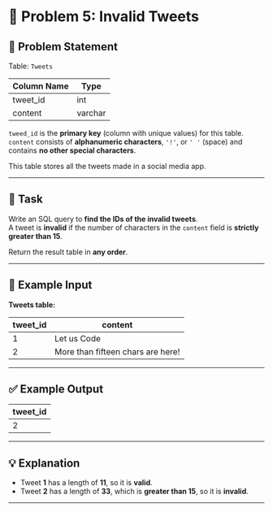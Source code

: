 # 🧩 Problem 5: Invalid Tweets

## 📝 Problem Statement

Table: `Tweets`

| Column Name | Type    |
|--------------|---------|
| tweet_id     | int     |
| content      | varchar |

`tweed_id` is the **primary key** (column with unique values) for this table.  
`content` consists of **alphanumeric characters**, `'!'`, or `' '` (space) and contains **no other special characters**.  

This table stores all the tweets made in a social media app.

---

## 🎯 Task

Write an SQL query to **find the IDs of the invalid tweets**.  
A tweet is **invalid** if the number of characters in the `content` field is **strictly greater than 15**.

Return the result table in **any order**.

---

## 🧮 Example Input

**Tweets table:**

| tweet_id | content                           |
|-----------|------------------------------------|
| 1         | Let us Code                       |
| 2         | More than fifteen chars are here! |

---

## ✅ Example Output

| tweet_id |
|-----------|
| 2         |

---

## 💡 Explanation

- Tweet **1** has a length of **11**, so it is **valid**.  
- Tweet **2** has a length of **33**, which is **greater than 15**, so it is **invalid**.

---
